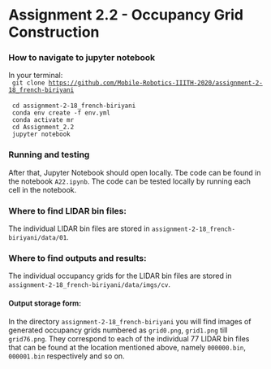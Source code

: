 # Assignment 2.2 - Occupancy Grid Construction

### How to navigate to jupyter notebook

In your terminal:\
<code>
    git clone https://github.com/Mobile-Robotics-IIITH-2020/assignment-2-18_french-biriyani
</code>
\
<code>
    cd assignment-2-18_french-biriyani
</code>
\
<code>
    conda env create -f env.yml
</code>
\
<code>
    conda activate mr
</code>
\
<code>
    cd Assignment_2.2
</code>
\
<code>
    jupyter notebook
 </code>

### Running and testing 

After that, Jupyter Notebook should open locally. Tbe code can be found in the notebook `A22.ipynb`. The code can be tested locally by running each cell in the notebook. 

### Where to find LIDAR bin files:

The individual LIDAR bin files are stored in `assignment-2-18_french-biriyani/data/01`. 


### Where to find outputs and results:

The individual occupancy grids for the LIDAR bin files are stored in `assignment-2-18_french-biriyani/data/imgs/cv`. 

#### Output storage form:

In the directory `assignment-2-18_french-biriyani` you will find images of generated occupancy grids numbered as `grid0.png`, `grid1.png` till `grid76.png`. 
They correspond to each of the individual 77 LIDAR bin files that can be found at the location mentioned above, namely `000000.bin`, `000001.bin` respectively and so on. 
